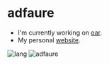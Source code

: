 # adfaure

- I'm currently working on [oar](https://github.com/oar-team/oar3).
- My personal [website](https://adfaure.github.io).


![lang](https://github-readme-stats.vercel.app/api/top-langs?username=adfaure&layout=compact&exclude_repo=qmk)
![adfaure](https://github-readme-stats.vercel.app/api?username=adfaure)

